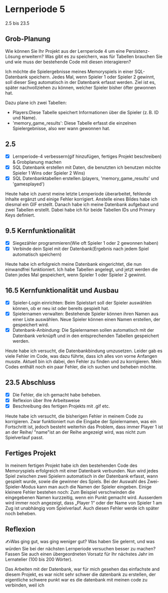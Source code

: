 # Lernperiode 5

2.5 bis 23.5

## Grob-Planung

Wie können Sie Ihr Projekt aus der Lernperiode 4 um eine Persistenz-Lösung erweitern? Was gibt es zu speichern, was für Tabellen brauchen Sie und wie muss der bestehende Code mit diesen interagieren?

Ich möchte die Spielergebnisse meines Memoryspiels in einer SQL-Datenbank speichern. Jedes Mal, wenn Spieler 1 oder Spieler 2 gewinnt, soll dieser Sieg automatisch in der Datenbank erfasst werden. Ziel ist es, später nachvollziehen zu können, welcher Spieler bisher öfter gewonnen hat.

Dazu plane ich zwei Tabellen:
- Players:Diese Tabelle speichert Informationen über die Spieler (z. B. ID und Name).
- 'memory_game_results': Diese Tabelle erfasst die einzelnen Spielergebnisse, also wer wann gewonnen hat.


## 2.5

- [x] Lernperiode-4 verbessern(gif hinzufügen, fertiges Projekt beschreiben) & Grobplanung machen
- [x] SQL Datenbank erstellen mit Daten, die benutzten ich benutzen möchte Spieler 1 Wins oder Spieler 2 Wins)
- [x] SQL Datenbanktabellen erstellen.(players, 'memory_game_results' und 'gamesplayed')

Heute habe ich zuerst meine letzte Lernperiode überarbeitet, fehlende Inhalte ergänzt und einige Fehler korrigiert. Anstelle eines Bildes habe ich diesmal ein GIF erstellt.
Danach habe ich meine Datenbank aufgebaut und zwei Tabellen erstellt. Dabei habe ich für beide Tabellen IDs und Primary Keys definiert.


## 9.5 Kernfunktionalität

- [x] Siegezähler programmieren(Wie oft Spieler 1 oder 2 gewonnen haben)
- [x] Verbinde dein Spiel mit der Datenbank(Ergebnis nach jedem Spiel automatisch speichern)
      
Heute habe ich erfolgreich meine Datenbank eingerichtet, die nun einwandfrei funktioniert. Ich habe Tabellen angelegt,
und jetzt werden die Daten jedes Mal gespeichert, wenn Spieler 1 oder Spieler 2 gewinnt.


## 16.5 Kernfunktionalität und Ausbau

- [x] Spieler-Login einrichten: Beim Spielstart soll der Spieler auswählen können, ob er neu ist oder bereits gespielt hat.
- [x] Spielernamen verwalten: Bestehende Spieler können ihren Namen aus einer Liste auswählen. Neue Spieler können einen Namen erstellen, der gespeichert wird.
- [x] Datenbank-Anbindung: Die Spielernamen sollen automatisch mit der Datenbank verknüpft und in den entsprechenden Tabellen gespeichert werden.

Heute habe ich versucht, die Datenbankbindung umzusetzen. Leider gab es viele Fehler im Code, was dazu führte, dass ich alles von vorne Anfangen musste.
Aktuell bin ich dabei, den Fehler zu finden und zu korrigieren. Mein Codes enthält noch ein paar Fehler, die ich suchen und beheben möchte.


## 23.5 Abschluss

- [x] Die Fehler, die ich gemacht habe beheben.
- [x] Reflexion über Ihre Arbeitsweise
- [x] Beschreibung des fertigen Projekts mit .gif etc.

Heute habe ich versucht, die bisherigen Fehler in meinem Code zu korrigieren. Zwar funktioniert nun die Eingabe der Spielernamen, was ein Fortschritt ist, jedoch besteht weiterhin das Problem, dass immer Player 1 ist an der Reihe/ "name"ist an der Reihe angezeigt wird, was nicht zum Spielverlauf passt.


## Fertiges Projekt

In meinem fertigen Projekt habe ich den bestehenden Code des Memoryspiels erfolgreich mit einer Datenbank verbunden. Nun wird jedes Spiel zwischen zwei Spielern automatisch in der Datenbank erfasst, wann gespielt wurde, sowie die gewinner des Spiels. Bei der Auswahl des Zwei-Spieler-Modus kann man auch die Namen der Spieler eingeben.
Einige kleinere Fehler bestehen noch: Zum Beispiel verschwinden die eingegebenen Namen kurzzeitig, wenn ein Punkt gemacht wird. Ausserdem wird immer noch angezeigt, dass „Player 1“ oder der Name von Spieler 1 am Zug ist unabhängig vom Spielverlauf. Auch diesen Fehler werde ich später noch beheben.

## Reflexion

✍Was ging gut, was ging weniger gut? Was haben Sie gelernt, und was würden Sie bei der nächsten Lernperiode versuchen besser zu machen? Fassen Sie auch einen übergeordneten Vorsatz für Ihr nächstes Jahr im Lernatelier (100 bis 200 Wörter).


Das Arbeiten mit der Datenbank, war für mich gesehen das einfachste and diesem Projekt, es war nicht sehr schwer die datenbank zu erstellen, der eigentliche schwere punkt war es die datenbank mit meinen code zu verbinden, weil ich 
